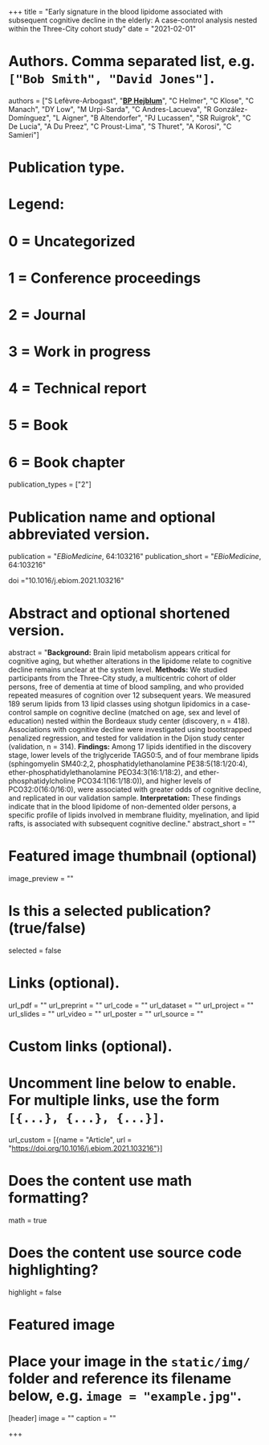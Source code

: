 +++
title = "Early signature in the blood lipidome associated with subsequent cognitive decline in the elderly: A case-control analysis nested within the Three-City cohort study"
date = "2021-02-01"

# Authors. Comma separated list, e.g. `["Bob Smith", "David Jones"]`.
authors = ["S Lefèvre-Arbogast", "<u>**BP Hejblum**</u>", "C Helmer", "C Klose", "C Manach", "DY Low", "M Urpi-Sarda", "C Andres-Lacueva", "R González-Domínguez", "L Aigner", "B Altendorfer", "PJ Lucassen", "SR Ruigrok", "C De Lucia", "A Du Preez", "C Proust-Lima", "S Thuret", "A Korosi", "C Samieri"]
# Publication type.
# Legend:
# 0 = Uncategorized
# 1 = Conference proceedings
# 2 = Journal
# 3 = Work in progress
# 4 = Technical report
# 5 = Book
# 6 = Book chapter
publication_types = ["2"]

# Publication name and optional abbreviated version.
publication = "*EBioMedicine*, 64:103216"
publication_short = "*EBioMedicine*, 64:103216"

doi ="10.1016/j.ebiom.2021.103216"

# Abstract and optional shortened version.
abstract = "**Background:** Brain lipid metabolism appears critical for cognitive aging, but whether alterations in the lipidome relate to cognitive decline remains unclear at the system level. **Methods:** We studied participants from the Three-City study, a multicentric cohort of older persons, free of dementia at time of blood sampling, and who provided repeated measures of cognition over 12 subsequent years. We measured 189 serum lipids from 13 lipid classes using shotgun lipidomics in a case-control sample on cognitive decline (matched on age, sex and level of education) nested within the Bordeaux study center (discovery, n = 418). Associations with cognitive decline were investigated using bootstrapped penalized regression, and tested for validation in the Dijon study center (validation, n = 314). **Findings:** Among 17 lipids identified in the discovery stage, lower levels of the triglyceride TAG50:5, and of four membrane lipids (sphingomyelin SM40:2,2, phosphatidylethanolamine PE38:5(18:1/20:4), ether-phosphatidylethanolamine PEO34:3(16:1/18:2), and ether-phosphatidylcholine PCO34:1(16:1/18:0)), and higher levels of PCO32:0(16:0/16:0), were associated with greater odds of cognitive decline, and replicated in our validation sample. **Interpretation:** These findings indicate that in the blood lipidome of non-demented older persons, a specific profile of lipids involved in membrane fluidity, myelination, and lipid rafts, is associated with subsequent cognitive decline."
abstract_short = ""

# Featured image thumbnail (optional)
image_preview = ""

# Is this a selected publication? (true/false)
selected = false

# Links (optional).
url_pdf = ""
url_preprint = ""
url_code = ""
url_dataset = ""
url_project = ""
url_slides = ""
url_video = ""
url_poster = ""
url_source = ""

# Custom links (optional).
# Uncomment line below to enable. For multiple links, use the form `[{...}, {...}, {...}]`.
url_custom = [{name = "Article", url = "https://doi.org/10.1016/j.ebiom.2021.103216"}]


# Does the content use math formatting?
math = true

# Does the content use source code highlighting?
highlight = false

# Featured image
# Place your image in the `static/img/` folder and reference its filename below, e.g. `image = "example.jpg"`.
[header]
image = ""
caption = ""

+++
